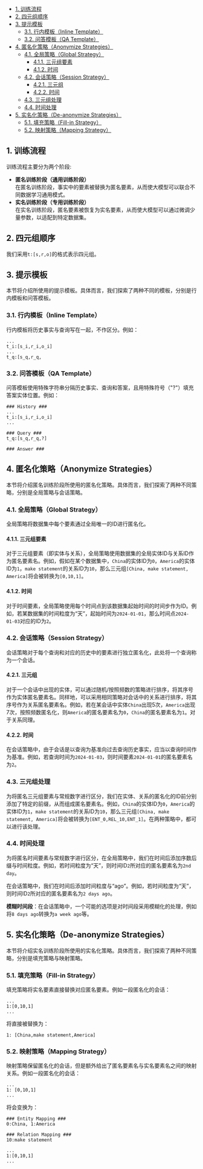 - [1. 训练流程](#1-训练流程)
- [2. 四元组顺序](#2-四元组顺序)
- [3. 提示模板](#3-提示模板)
	- [3.1. 行内模板（Inline Template）](#31-行内模板inline-template)
	- [3.2. 问答模板（QA Template）](#32-问答模板qa-template)
- [4. 匿名化策略（Anonymize Strategies）](#4-匿名化策略anonymize-strategies)
	- [4.1. 全局策略（Global Strategy）](#41-全局策略global-strategy)
		- [4.1.1. 三元组要素](#411-三元组要素)
		- [4.1.2. 时间](#412-时间)
	- [4.2. 会话策略（Session Strategy）](#42-会话策略session-strategy)
		- [4.2.1. 三元组](#421-三元组)
		- [4.2.2. 时间](#422-时间)
	- [4.3. 三元组处理](#43-三元组处理)
	- [4.4. 时间处理](#44-时间处理)
- [5. 实名化策略（De-anonymize Strategies）](#5-实名化策略de-anonymize-strategies)
	- [5.1. 填充策略（Fill-in Strategy）](#51-填充策略fill-in-strategy)
	- [5.2. 映射策略（Mapping Strategy）](#52-映射策略mapping-strategy)

## 1. 训练流程
训练流程主要分为两个阶段:
- **匿名训练阶段（通用训练阶段）**  
在匿名训练阶段，事实中的要素被替换为匿名要素，从而使大模型可以联合不同数据学习通用模式。
- **实名训练阶段（专用训练阶段）**  
在实名训练阶段，匿名要素被恢复为实名要素，从而使大模型可以通过微调少量参数，以适配到特定数据集。

## 2. 四元组顺序
我们采用`t:[s,r,o]`的格式表示四元组。

## 3. 提示模板
本节将介绍所使用的提示模板。具体而言，我们探索了两种不同的模板，分别是行内模板和问答模板。

### 3.1. 行内模板（Inline Template）
行内模板将历史事实与查询写在一起，不作区分。例如：
```
...
t_i:[s_i,r_i,o_i]
...
t_q:[s_q,r_q,
```

### 3.2. 问答模板（QA Template）
问答模板使用特殊字符串分隔历史事实、查询和答案，且用特殊符号（"?"）填充答案实体位置。例如：
```
### History ###
...
t_i:[s_i,r_i,o_i]
...

### Query ###
t_q:[s_q,r_q,?]

### Answer ###

```

## 4. 匿名化策略（Anonymize Strategies）
本节将介绍匿名训练阶段所使用的匿名化策略。具体而言，我们探索了两种不同策略，分别是全局策略与会话策略。

### 4.1. 全局策略（Global Strategy）
全局策略将数据集中每个要素通过全局唯一的ID进行匿名化。

#### 4.1.1. 三元组要素
对于三元组要素（即实体与关系），全局策略使用数据集的全局实体ID与关系ID作为匿名要素名。例如，假如在某个数据集中，`China`的实体ID为`0`，`America`的实体ID为`1`，`make statement`的关系ID为`10`，那么三元组`[China, make statement, America]`将会被转换为`[0,10,1]`。

#### 4.1.2. 时间
对于时间要素，全局策略使用每个时间点到该数据集起始时间的时间步作为ID。例如，若某数据集的时间粒度为“天”，起始时间为`2024-01-01`，那么时间点`2024-01-03`对应的ID为`2`。

### 4.2. 会话策略（Session Strategy）
会话策略对于每个查询和对应的历史中的要素进行独立匿名化，此处将一个查询称为一个会话。

#### 4.2.1. 三元组
对于一个会话中出现的实体，可以通过随机/按照频数的策略进行排序，将其序号作为实体匿名要素名。同样地，可以采用相同策略对会话中的关系进行排序，将其序号作为关系匿名要素名。例如，若在某会话中实体`China`出现5次，`America`出现7次，按照频数匿名化，则`America`的匿名要素名为`0`，`China`的匿名要素名为`1`。对于关系同理。

#### 4.2.2. 时间
在会话策略中，由于会话是以查询为基准向过去查询历史事实，应当以查询时间作为基准。例如，若查询时间为`2024-01-03`，则时间要素`2024-01-01`的匿名要素名为`2`。

### 4.3. 三元组处理
为将匿名三元组要素与常规数字进行区分，我们在实体、关系的匿名化的ID前分别添加了特定的前缀，从而组成匿名要素名。例如，`China`的实体ID为`0`，`America`的实体ID为`1`，`make statement`的关系ID为`10`，那么三元组`[China, make statement, America]`将会被转换为`[ENT_0,REL_10,ENT_1]`。在两种策略中，都可以进行该处理。

### 4.4. 时间处理
为将匿名时间要素与常规数字进行区分，在全局策略中，我们在时间后添加序数后缀与时间粒度。例如，若时间粒度为“天”，则时间ID`2`所对应的匿名要素名为`2nd day`。

在会话策略中，我们在时间后添加时间粒度与“ago”。例如，若时间粒度为“天”，则时间ID`2`所对应的匿名要素名为`2 days ago`。

**模糊时间段**：在会话策略中，一个可能的选项是对时间段采用模糊化的处理，例如将`8 days ago`转换为`a week ago`等。

## 5. 实名化策略（De-anonymize Strategies）
本节将介绍实名训练阶段所使用的实名化策略。具体而言，我们探索了两种不同策略，分别是填充策略与映射策略。

### 5.1. 填充策略（Fill-in Strategy）
填充策略将实名要素直接替换对应匿名要素。例如一段匿名化的会话：
```
...
1:[0,10,1]
...
```
将直接被替换为：
```
1: [China,make statement,America]
```

### 5.2. 映射策略（Mapping Strategy）
映射策略保留匿名化的会话，但是额外给出了匿名要素名与实名要素名之间的映射关系。例如一段匿名化的会话：
```
...
1: [0,10,1]
...
```
将会变换为：
```
### Entity Mapping ###
0:China, 1:America

### Relation Mapping ###
10:make statement

...
1:[0,10,1]
...
```
